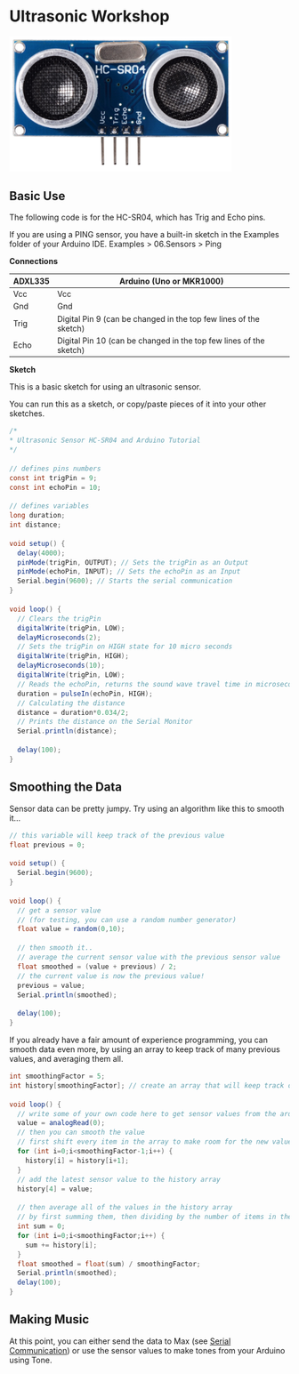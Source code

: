 # Ultrasonic Workshop



<img src="images/ultrasonic-1.jpg" width="400px"> 

## Basic Use

The following code is for the HC-SR04, which has Trig and Echo pins.

If you are using a PING sensor, you have a built-in sketch in the Examples folder of your Arduino IDE. Examples > 06.Sensors > Ping



**Connections**

| ADXL335 | Arduino (Uno or MKR1000)                 |
| ------- | ---------------------------------------- |
| Vcc     | Vcc                                      |
| Gnd     | Gnd                                      |
| Trig    | Digital Pin 9    (can be changed in the top few lines of the sketch) |
| Echo    | Digital Pin 10    (can be changed in the top few lines of the sketch) |



**Sketch**

This is a basic sketch for using an ultrasonic sensor.

You can run this as a sketch, or copy/paste pieces of it into your other sketches.

```java
/*
* Ultrasonic Sensor HC-SR04 and Arduino Tutorial
*/

// defines pins numbers
const int trigPin = 9;
const int echoPin = 10;

// defines variables
long duration;
int distance;

void setup() {
  delay(4000);
  pinMode(trigPin, OUTPUT); // Sets the trigPin as an Output
  pinMode(echoPin, INPUT); // Sets the echoPin as an Input
  Serial.begin(9600); // Starts the serial communication
}

void loop() {
  // Clears the trigPin
  digitalWrite(trigPin, LOW);
  delayMicroseconds(2);
  // Sets the trigPin on HIGH state for 10 micro seconds
  digitalWrite(trigPin, HIGH);
  delayMicroseconds(10);
  digitalWrite(trigPin, LOW);
  // Reads the echoPin, returns the sound wave travel time in microseconds
  duration = pulseIn(echoPin, HIGH);
  // Calculating the distance
  distance = duration*0.034/2;
  // Prints the distance on the Serial Monitor
  Serial.println(distance);

  delay(100);
}
```









## Smoothing the Data

Sensor data can be pretty jumpy. Try using an algorithm like this to smooth it...

```java
// this variable will keep track of the previous value
float previous = 0;

void setup() {
  Serial.begin(9600);
}

void loop() {
  // get a sensor value
  // (for testing, you can use a random number generator)
  float value = random(0,10);
  
  // then smooth it..
  // average the current sensor value with the previous sensor value
  float smoothed = (value + previous) / 2;
  // the current value is now the previous value!
  previous = value;
  Serial.println(smoothed);
  
  delay(100);
}
```





If you already have a fair amount of experience programming, you can smooth data even more, by using an array to keep track of many previous values, and averaging them all.

```java
int smoothingFactor = 5;
int history[smoothingFactor]; // create an array that will keep track of the previous 5 values

void loop() {
  // write some of your own code here to get sensor values from the arduino
  value = analogRead(0);
  // then you can smooth the value
  // first shift every item in the array to make room for the new value
  for (int i=0;i<smoothingFactor-1;i++) {
    history[i] = history[i+1];
  }
  // add the latest sensor value to the history array
  history[4] = value;

  // then average all of the values in the history array
  // by first summing them, then dividing by the number of items in the history (5)
  int sum = 0;
  for (int i=0;i<smoothingFactor;i++) {
    sum += history[i];
  }
  float smoothed = float(sum) / smoothingFactor; 
  Serial.println(smoothed);
  delay(100);
}

```







## Making Music

At this point, you can either send the data to Max (see [Serial Communication]()) or use the sensor values to make tones from your Arduino using Tone.





